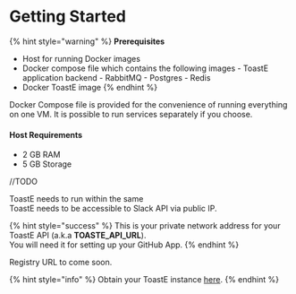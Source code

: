 # Getting Started

{% hint style="warning" %}
**Prerequisites**

* Host for running Docker images
* Docker compose file which contains the following images - ToastE application backend - RabbitMQ - Postgres  - Redis
* Docker ToastE image
{% endhint %}

Docker Compose file is provided for the convenience of running everything on one VM. It is possible to run services separately if you choose.

#### Host Requirements

* 2 GB RAM
* 5 GB Storage

//TODO

ToastE needs to run within the same  
ToastE needs to be accessible to Slack API via public IP.

{% hint style="success" %}
This is your private network address for your ToastE API \(a.k.a **TOASTE\_API\_URL**\).  
You will need it for setting up your GitHub App.
{% endhint %}

Registry URL to come soon.

{% hint style="info" %}
Obtain your ToastE instance [here](https://forms.gle/YmAxTfwEARBSis2F8).
{% endhint %}




